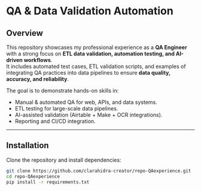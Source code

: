 # QA & Data Validation Automation

## Overview
This repository showcases my professional experience as a **QA Engineer** with a strong focus on **ETL data validation, automation testing, and AI-driven workflows**.  
It includes automated test cases, ETL validation scripts, and examples of integrating QA practices into data pipelines to ensure **data quality, accuracy, and reliability**.  

The goal is to demonstrate hands-on skills in:
- Manual & automated QA for web, APIs, and data systems.  
- ETL testing for large-scale data pipelines.  
- AI-assisted validation (Airtable + Make + OCR integrations).  
- Reporting and CI/CD integration.  

---

## Installation
Clone the repository and install dependencies:  

```bash
git clone https://github.com/clarahidra-creator/repo-QAexperience.git
cd repo-QAexperience
pip install -r requirements.txt
